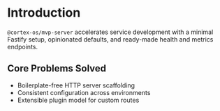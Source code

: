# Introduction

`@cortex-os/mvp-server` accelerates service development with a minimal Fastify setup, opinionated defaults, and ready-made health and metrics endpoints.

## Core Problems Solved
- Boilerplate-free HTTP server scaffolding
- Consistent configuration across environments
- Extensible plugin model for custom routes
